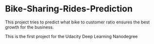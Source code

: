 # Bike-Sharing-Rides-Prediction

This project tries to predict what bike to customer ratio ensures the best growth for the business.

This is the first project for the Udacity Deep Learning Nanodegree

